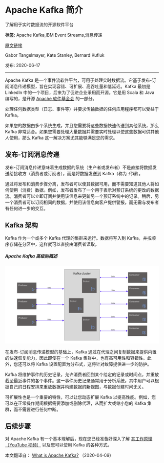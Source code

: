 # Apache Kafka 简介
了解用于实时数据流的开源软件平台

**标签:** Apache Kafka,IBM Event Streams,消息传递

[原文链接](https://developer.ibm.com/zh/articles/an-introduction-to-apache-kafka/)

Gabor Tangelmayer, Kate Stanley, Bernard Kufluk

发布: 2020-06-17

* * *

Apache Kafka 是一个事件流软件平台，可用于处理实时数据流。它基于发布-订阅消息传递模型，旨在实现容错、可扩展、高吞吐量和低延迟。Kafka 最初是 LinkedIn 中的一个项目，后来为了促进企业采用而开源。它是用 Scala 和 Java 编写的，是开源 [Apache 软件基金会](https://kafka.apache.org/) 的一部分。

处理任何数据类型（日志、事件等）并要求传输数据的任何应用程序都可以受益于 Kafka。

如果您的数据由多个系统生成，并且您需要将这些数据快速传送到其他系统，那么 Kafka 非常适合。如果您需要处理大量数据并需要实时处理以使这些数据可供其他人使用，那么 Kafka 这一解决方案尤其能够满足您的需求。

## 发布-订阅消息传递

发布-订阅消息传递意味着生成数据的系统（生产者或发布者）不是直接将数据发送给接收方（消费者或订阅者），而是将数据发送到 Kafka（称为 _代理_）。

通过将发布和消费步骤分离，发布者可以使其数据可用，而不需要知道其他人将如何使用（消费）数据。例如，发布者发布了一个用于表示对预订系统的更改的数据流。消费者可以立即订阅并使用该信息来更新另一个预订系统中的记录。稍后，另一个消费者可以订阅相同的数据，并使用该信息向客户提供警报，而无需与发布者有任何进一步的交互。

## Kafka 架构

Kafka 作为一个或多个 Kafka 代理的集群来运行。数据将写入到 Kafka，并按顺序存储在分区中，这样就可以直接由消费者读取。

##### Apache Kafka 高级别概述

![Apache Kafka 高级别架构概述](../ibm_articles_img/an-introduction-to-apache-kafka_images_kafka-arch2.png)

在发布-订阅消息传递模型的基础上，Kafka 通过在代理之间复制数据来提供内置的快速恢复能力，因此即使在一个 Kafka 集群中，也有高可用性和容错性。此外，您还可以将 Kafka 设置配置为分布式，这将针对故障提供进一步的防护。

Kafka 将维护事件的历史记录，允许消费者回到某个给定的记录或时间点，并重放截至最近事件的各个事件。这一事件历史记录通常用于分析系统，其中用户可以根据自己的日程安排来重放数据并构建数据的新视图，与数据创建时间无关。

可扩展性也是一个重要的特性，可以让您动态扩展 Kafka 以提高性能。例如，您可以在正常操作期间根据需要添加或删除代理，从而扩大或缩小您的 Kafka 集群，而不需要进行任何中断。

## 后续步骤

对 Apache Kafka 有一个基本理解后，现在您已经准备好深入了解 [其工作原理（YouTube 视频）](https://developer.ibm.com/videos/an-introduction-to-apache-kafka/) 以及您可以使用 Kafka 的各种方式。

本文翻译自： [What is Apache Kafka?](https://developer.ibm.com/articles/an-introduction-to-apache-kafka/) （2020-04-09）